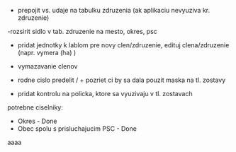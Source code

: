 - prepojit vs. udaje na tabulku zdruzenia (ak aplikaciu nevyuziva kr. zdruzenie)

-rozsirit sidlo v tab. zdruzenie na mesto, okres, psc

- pridat jednotky k lablom pre novy clen/zdruzenie, edituj clena/zdruzenie (napr. vymera (ha) )

- vymazavanie clenov

- rodne cislo predelit / + pozriet ci by sa dala pouzit maska na tl. zostavy

- pridat kontrolu na policka, ktore sa vyuzivaju v tl. zostavach

potrebne ciselniky:
- Okres   - Done
- Obec spolu s prisluchajucim PSC - Done

aaaa